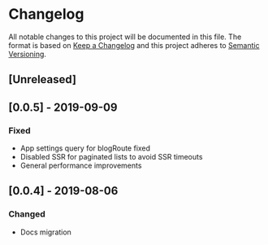 # Changelog

All notable changes to this project will be documented in this file.
The format is based on [Keep a Changelog](http://keepachangelog.com/en/1.0.0/)
and this project adheres to [Semantic Versioning](http://semver.org/spec/v2.0.0.html).


## [Unreleased]

## [0.0.5] - 2019-09-09
### Fixed
- App settings query for blogRoute fixed
- Disabled SSR for paginated lists to avoid SSR timeouts
- General performance improvements

## [0.0.4] - 2019-08-06
### Changed
- Docs migration

